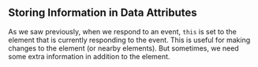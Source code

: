 ## Storing Information in Data Attributes

As we saw previously, when we respond to an event, `this` is set to the element that is currently responding to the event. This is useful for making changes to the element (or nearby elements). But sometimes, we need some extra information in addition to the element.
